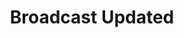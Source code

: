 ---
title: Broadcast Updated
description: Trigger for YouTube broadcast changes
variables: []
commonVariables:
  - YouTubeBroadcaster
  - YouTubeBroadcast
---
